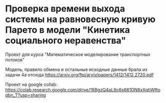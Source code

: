 # Проверка времени выхода системы на равновесную кривую Парето в модели "Кинетика социального неравенства"

Проект для курса "Математическое моделирование транспортных потоков"

Модель, правило обмена и остальные исходные данные брала из задачи 4а отсюда https://arxiv.org/ftp/arxiv/papers/1412/1412.2720.pdf

Проект на google collab: https://colab.research.google.com/drive/18BgzQ4aL8c6s681DN8xXqtiWftoqbn_T?usp=sharing
